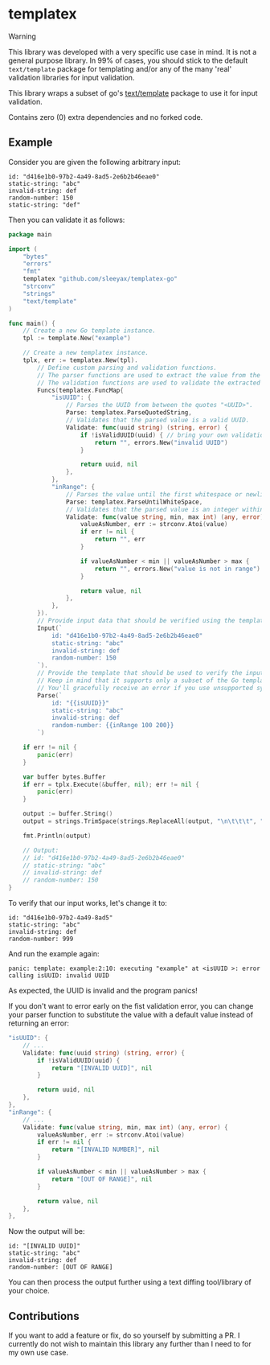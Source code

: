 # templatex

> [!WARNING]  
> This library was developed with a very specific use case in mind. 
> It is not a general purpose library. 
> In 99% of cases, you should stick to the default `text/template` package for templating and/or any of the many 'real' validation libraries for input validation.

This library wraps a subset of go's [text/template](https://pkg.go.dev/text/template) package to use it for input validation. 

Contains zero (0) extra dependencies and no forked code. 

## Example
Consider you are given the following arbitrary input:

```text
id: "d416e1b0-97b2-4a49-8ad5-2e6b2b46eae0"
static-string: "abc"
invalid-string: def
random-number: 150
static-string: "def"
```

Then you can validate it as follows:

```go
package main

import (
	"bytes"
	"errors"
	"fmt"
	templatex "github.com/sleeyax/templatex-go"
	"strconv"
	"strings"
	"text/template"
)

func main() {
	// Create a new Go template instance.
	tpl := template.New("example")

	// Create a new templatex instance.
	tplx, err := templatex.New(tpl).
		// Define custom parsing and validation functions.
		// The parser functions are used to extract the value from the input.
		// The validation functions are used to validate the extracted value (as you would define it on a regular `template.FuncMap` from go's `text/template` lib).
		Funcs(templatex.FuncMap{
			"isUUID": {
				// Parses the UUID from between the quotes "<UUID>".
				Parse: templatex.ParseQuotedString,
				// Validates that the parsed value is a valid UUID.
				Validate: func(uuid string) (string, error) {
					if !isValidUUID(uuid) { // bring your own validation library/implementation; this is just an example.
						return "", errors.New("invalid UUID")
					}

					return uuid, nil
				},
			},
			"inRange": {
				// Parses the value until the first whitespace or newline character. "100 " -> "100".
				Parse: templatex.ParseUntilWhiteSpace,
				// Validates that the parsed value is an integer within the specified range.
				Validate: func(value string, min, max int) (any, error) {
					valueAsNumber, err := strconv.Atoi(value)
					if err != nil {
						return "", err
					}

					if valueAsNumber < min || valueAsNumber > max {
						return "", errors.New("value is not in range")
					}

					return value, nil
				},
			},
		}).
		// Provide input data that should be verified using the template below.
		Input(`
			id: "d416e1b0-97b2-4a49-8ad5-2e6b2b46eae0"
			static-string: "abc"
			invalid-string: def
			random-number: 150
		`).
		// Provide the template that should be used to verify the input data.
		// Keep in mind that it supports only a subset of the Go template syntax.
		// You'll gracefully receive an error if you use unsupported syntax.
		Parse(`
			id: "{{isUUID}}"
			static-string: "abc"
			invalid-string: def
			random-number: {{inRange 100 200}}
		`)

	if err != nil {
		panic(err)
	}

	var buffer bytes.Buffer
	if err = tplx.Execute(&buffer, nil); err != nil {
		panic(err)
	}

	output := buffer.String()
	output = strings.TrimSpace(strings.ReplaceAll(output, "\n\t\t\t", "\n")) // clean the output (only needed for this example to work).

	fmt.Println(output)

	// Output:
	// id: "d416e1b0-97b2-4a49-8ad5-2e6b2b46eae0"
	// static-string: "abc"
	// invalid-string: def
	// random-number: 150
}
```

To verify that our input works, let's change it to:
```text
id: "d416e1b0-97b2-4a49-8ad5"
static-string: "abc"
invalid-string: def
random-number: 999
```

And run the example again:
```text
panic: template: example:2:10: executing "example" at <isUUID >: error calling isUUID: invalid UUID
```

As expected, the UUID is invalid and the program panics!

If you don't want to error early on the fist validation error, you can change your parser function to substitute the value with a default value instead of returning an error:

```go
"isUUID": {
    // ...
    Validate: func(uuid string) (string, error) {
        if !isValidUUID(uuid) {
            return "[INVALID UUID]", nil
        }

        return uuid, nil
    },
},
"inRange": {
    // ...
    Validate: func(value string, min, max int) (any, error) {
        valueAsNumber, err := strconv.Atoi(value)
        if err != nil {
            return "[INVALID NUMBER]", nil
        }

        if valueAsNumber < min || valueAsNumber > max {
            return "[OUT OF RANGE]", nil
        }

        return value, nil
    },
},
```

Now the output will be:
```text
id: "[INVALID UUID]"
static-string: "abc"
invalid-string: def
random-number: [OUT OF RANGE]
```

You can then process the output further using a text diffing tool/library of your choice. 

## Contributions
If you want to add a feature or fix, do so yourself by submitting a PR. I currently do not wish to maintain this library any further than I need to for my own use case.

